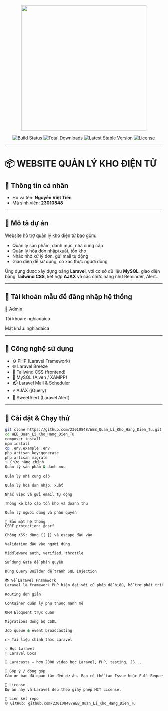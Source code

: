 <p align="center">
  <a href="https://laravel.com" target="_blank">
    <img src="https://raw.githubusercontent.com/laravel/art/master/logo-lockup/5%20SVG/2%20CMYK/1%20Full%20Color/laravel-logolockup-cmyk-red.svg" width="400">
  </a>
</p>

<p align="center">
  <a href="https://travis-ci.org/laravel/framework"><img src="https://travis-ci.org/laravel/framework.svg" alt="Build Status"></a>
  <a href="https://packagist.org/packages/laravel/framework"><img src="https://img.shields.io/packagist/dt/laravel/framework" alt="Total Downloads"></a>
  <a href="https://packagist.org/packages/laravel/framework"><img src="https://img.shields.io/packagist/v/laravel/framework" alt="Latest Stable Version"></a>
  <a href="https://packagist.org/packages/laravel/framework"><img src="https://img.shields.io/packagist/l/laravel/framework" alt="License"></a>
</p>

---

# 📦 WEBSITE QUẢN LÝ KHO ĐIỆN TỬ

## 👤 Thông tin cá nhân

- Họ và tên: **Nguyễn Việt Tiến**  
- Mã sinh viên: **23010848**

---

## 📝 Mô tả dự án

Website hỗ trợ quản lý kho điện tử bao gồm:
- Quản lý sản phẩm, danh mục, nhà cung cấp
- Quản lý hóa đơn nhập/xuất, tồn kho
- Nhắc nhở xử lý đơn, gửi mail tự động
- Giao diện dễ sử dụng, có xác thực người dùng

Ứng dụng được xây dựng bằng **Laravel**, với cơ sở dữ liệu **MySQL**, giao diện bằng **Tailwind CSS**, kết hợp **AJAX** và các chức năng như Reminder, Alert...

---

## 🔐 Tài khoản mẫu để đăng nhập hệ thống

🔑 Admin

Tài khoản: nghiadaica

Mật khẩu: nghiadaica


---

## 🧰 Công nghệ sử dụng

- ⚙️ PHP (Laravel Framework)
- 🌐 Laravel Breeze
- 🎨 Tailwind CSS (frontend)
- 🐬 MySQL (Aiven / XAMPP)
- 📬 Laravel Mail & Scheduler
- ⚡ AJAX (jQuery)
- 🔔 SweetAlert (Laravel Alert)

---

## 🚀 Cài đặt & Chạy thử

```bash
git clone https://github.com/23010848/WEB_Quan_Li_Kho_Hang_Dien_Tu.git
cd WEB_Quan_Li_Kho_Hang_Dien_Tu
composer install
npm install
cp .env.example .env
php artisan key:generate
php artisan migrate
✨ Chức năng chính
Quản lý sản phẩm & danh mục

Quản lý nhà cung cấp

Quản lý hoá đơn nhập, xuất

Nhắc việc và gửi email tự động

Thống kê báo cáo tồn kho và doanh thu

Quản lý người dùng và phân quyền

🔐 Bảo mật hệ thống
CSRF protection: @csrf

Chống XSS: dùng {{ }} và escape đầu vào

Validation đầu vào người dùng

Middleware auth, verified, throttle

Sử dụng Gate để phân quyền

Dùng Query Builder để tránh SQL Injection

📚 Về Laravel Framework
Laravel là framework PHP hiện đại với cú pháp dễ hiểu, hỗ trợ phát triển ứng dụng web nhanh chóng và bảo mật. Laravel cung cấp:

Routing đơn giản

Container quản lý phụ thuộc mạnh mẽ

ORM Eloquent trực quan

Migrations đồng bộ CSDL

Job queue & event broadcasting

👉 Tài liệu chính thức Laravel

💡 Học Laravel
📘 Laravel Docs

🎥 Laracasts – hơn 2000 video học Laravel, PHP, testing, JS...

🤝 Góp ý / đóng góp
Cảm ơn bạn đã quan tâm đến dự án. Bạn có thể tạo Issue hoặc Pull Request nếu muốn đóng góp thêm tính năng hoặc báo lỗi.

📜 License
Dự án này và Laravel đều theo giấy phép MIT License.

🔗 Liên kết repo
🌐 GitHub: github.com/23010848/WEB_Quan_Li_Kho_Hang_Dien_Tu
